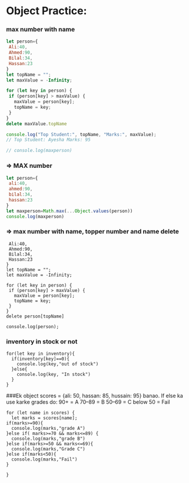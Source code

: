 # Object Practice:
 ### max number with name

 ```javascript
let person={
  Ali:40,
  Ahmed:90,
  Bilal:34,
  Hassan:23
}
let topName = "";
let maxValue = -Infinity;

for (let key in person) {
  if (person[key] > maxValue) {
    maxValue = person[key];
    topName = key;
  }
}
delete maxValue.topName

console.log("Top Student:", topName, "Marks:", maxValue);
// Top Student: Ayesha Marks: 95

// console.log(maxperson) 
 ```

### => MAX number 

 ```javascript
let person={
  ali:40,
  ahmed:90,
  bilal:34,
  hassan:23
}
let maxperson=Math.max(...Object.values(person))
console.log(maxperson)
 ```
### => max number with name, topper number and name delete
``` let person={
 Ali:40,
 Ahmed:90,
 Bilal:34,
 Hassan:23
}
let topName = "";
let maxValue = -Infinity;

for (let key in person) {
 if (person[key] > maxValue) {
   maxValue = person[key];
   topName = key;
 }
}
delete person[topName]

console.log(person); 
```
### inventory in stock or not
``` let inventory = {pen: 10, pencil: 0, eraser: 5} 
for(let key in inventory){
  if(inventory[key]==0){
    console.log(key,"out of stock")
  }else{
    console.log(key, "In stock")
  }
}
```
###Ek object scores = {ali: 50, hassan: 85, hussain: 95} banao. If else ka use karke grades do:
90+ = A
70–89 = B
50–69 = C
below 50 = Fail
``` let scores = {ali: 50, hassan: 85, hussain: 95}
for (let name in scores) {
  let marks = scores[name];
if(marks>=90){
  console.log(marks,"grade A")
}else if( marks>=70 && marks<=89) {
  console.log(marks,"grade B")
}else if(marks>=50 && marks<=69){
  console.log(marks,"Grade C")
}else if(marks<50){
  console.log(marks,"Fail")
}
  
}
```
